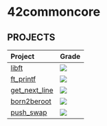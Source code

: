 # 42commoncore

## PROJECTS
<div align="left">

| Project | Grade |
| :--- | :--- |
| [libft](https://github.com/LouAntonio/libft) | <img src="https://img.shields.io/badge/125%20%2F%20100-success"/> |
| [ft_printf](https://github.com/LouAntonio/ft_printf)| <img src="https://img.shields.io/badge/104%20%2F%20100-success"/> |
| [get_next_line](https://github.com/LouAntonio/get_next_line) | <img src="https://img.shields.io/badge/125%20%2F%20100-success"/> |
| [born2beroot](https://github.com/LouAntonio/born2beroot) | <img src="https://img.shields.io/badge/125%20%2F%20100-success"/>
| [push_swap](https://github.com/LouAntonio/push_swap) | <img src="https://img.shields.io/badge/84%20%2F%20100-success"/> |

</div>
